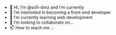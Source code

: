 - 👋 Hi, I’m @sofi-dmz and i'm currently 
- 👀 I’m interested in becoming a front-end developer 
- 🌱 I’m currently learning web development
- 💞️ I’m looking to collaborate on...
- 📫 How to reach me ...

<!---
sofi-dmz/sofi-dmz is a ✨ special ✨ repository because its `README.md` (this file) appears on your GitHub profile.
You can click the Preview link to take a look at your changes.
--->
